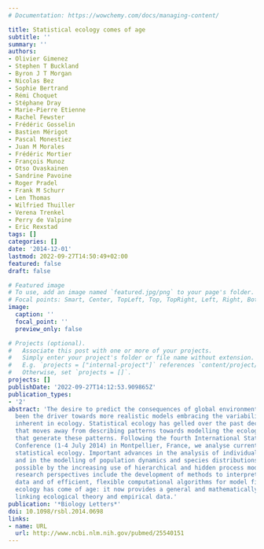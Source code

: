 ```yaml
---
# Documentation: https://wowchemy.com/docs/managing-content/

title: Statistical ecology comes of age
subtitle: ''
summary: ''
authors:
- Olivier Gimenez
- Stephen T Buckland
- Byron J T Morgan
- Nicolas Bez
- Sophie Bertrand
- Rémi Choquet
- Stéphane Dray
- Marie-Pierre Etienne
- Rachel Fewster
- Frédéric Gosselin
- Bastien Mérigot
- Pascal Monestiez
- Juan M Morales
- Frédéric Mortier
- François Munoz
- Otso Ovaskainen
- Sandrine Pavoine
- Roger Pradel
- Frank M Schurr
- Len Thomas
- Wilfried Thuiller
- Verena Trenkel
- Perry de Valpine
- Eric Rexstad
tags: []
categories: []
date: '2014-12-01'
lastmod: 2022-09-27T14:50:49+02:00
featured: false
draft: false

# Featured image
# To use, add an image named `featured.jpg/png` to your page's folder.
# Focal points: Smart, Center, TopLeft, Top, TopRight, Left, Right, BottomLeft, Bottom, BottomRight.
image:
  caption: ''
  focal_point: ''
  preview_only: false

# Projects (optional).
#   Associate this post with one or more of your projects.
#   Simply enter your project's folder or file name without extension.
#   E.g. `projects = ["internal-project"]` references `content/project/deep-learning/index.md`.
#   Otherwise, set `projects = []`.
projects: []
publishDate: '2022-09-27T14:12:53.909865Z'
publication_types:
- '2'
abstract: 'The desire to predict the consequences of global environmental change has
  been the driver towards more realistic models embracing the variability and uncertainties
  inherent in ecology. Statistical ecology has gelled over the past decade as a discipline
  that moves away from describing patterns towards modelling the ecological processes
  that generate these patterns. Following the fourth International Statistical Ecology
  Conference (1-4 July 2014) in Montpellier, France, we analyse current trends in
  statistical ecology. Important advances in the analysis of individual movement,
  and in the modelling of population dynamics and species distributions, are made
  possible by the increasing use of hierarchical and hidden process models. Exciting
  research perspectives include the development of methods to interpret citizen science
  data and of efficient, flexible computational algorithms for model fitting. Statistical
  ecology has come of age: it now provides a general and mathematically rigorous framework
  linking ecological theory and empirical data.'
publication: '*Biology Letters*'
doi: 10.1098/rsbl.2014.0698
links:
- name: URL
  url: http://www.ncbi.nlm.nih.gov/pubmed/25540151
---
```

